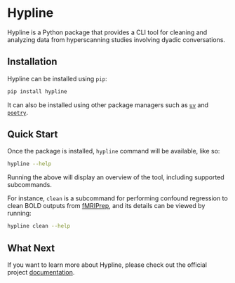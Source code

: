 # Hypline

Hypline is a Python package that provides a CLI tool for cleaning and analyzing data from hyperscanning studies involving dyadic conversations.

## Installation

Hypline can be installed using `pip`:

```bash
pip install hypline
```

It can also be installed using other package managers such as [`uv`](https://docs.astral.sh/uv/) and [`poetry`](https://python-poetry.org/docs/).

## Quick Start

Once the package is installed, `hypline` command will be available, like so:

```bash
hypline --help
```

Running the above will display an overview of the tool, including supported subcommands.

For instance, `clean` is a subcommand for performing confound regression to clean BOLD outputs from [fMRIPrep](https://fmriprep.org/en/stable/index.html), and its details can be viewed by running:

```bash
hypline clean --help
```

## What Next

If you want to learn more about Hypline, please check out the official project [documentation](https://princeton-ddss.github.io/hypline/).
